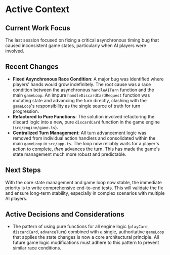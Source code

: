 # Active Context

## Current Work Focus
The last session focused on fixing a critical asynchronous timing bug that caused inconsistent game states, particularly when AI players were involved.

## Recent Changes
- **Fixed Asynchronous Race Condition**: A major bug was identified where players' hands would grow indefinitely. The root cause was a race condition between the asynchronous `handleAITurn` function and the main `gameLoop`. An impure `handleDiscardCardRequest` function was mutating state and advancing the turn directly, clashing with the `gameLoop`'s responsibility as the single source of truth for turn progression.
- **Refactored to Pure Functions**: The solution involved refactoring the discard logic into a new, pure `discardCard` function in the game engine (`src/engine/game.ts`).
- **Centralized Turn Management**: All turn advancement logic was removed from individual action handlers and consolidated within the main `gameLoop` in `src/app.ts`. The loop now reliably waits for a player's action to complete, *then* advances the turn. This has made the game's state management much more robust and predictable.

## Next Steps
With the core state management and game loop now stable, the immediate priority is to write comprehensive end-to-end tests. This will validate the fix and ensure long-term stability, especially in complex scenarios with multiple AI players.

## Active Decisions and Considerations
- The pattern of using pure functions for all engine logic (`playCard`, `discardCard`, `advanceTurn`) combined with a single, authoritative `gameLoop` that applies the state changes is now a core architectural principle. All future game logic modifications must adhere to this pattern to prevent similar race conditions. 